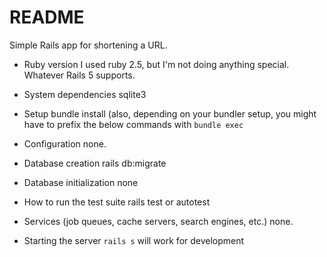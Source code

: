 # README

Simple Rails app for shortening a URL.

* Ruby version
I used ruby 2.5, but I'm not doing anything special. Whatever Rails 5 supports.

* System dependencies
sqlite3

* Setup
bundle install
(also, depending on your bundler setup, you might have to prefix the below commands with `bundle exec`

* Configuration
none.

* Database creation
rails db:migrate

* Database initialization
none

* How to run the test suite
rails test
or
autotest

* Services (job queues, cache servers, search engines, etc.)
none.

* Starting the server
`rails s` will work for development
